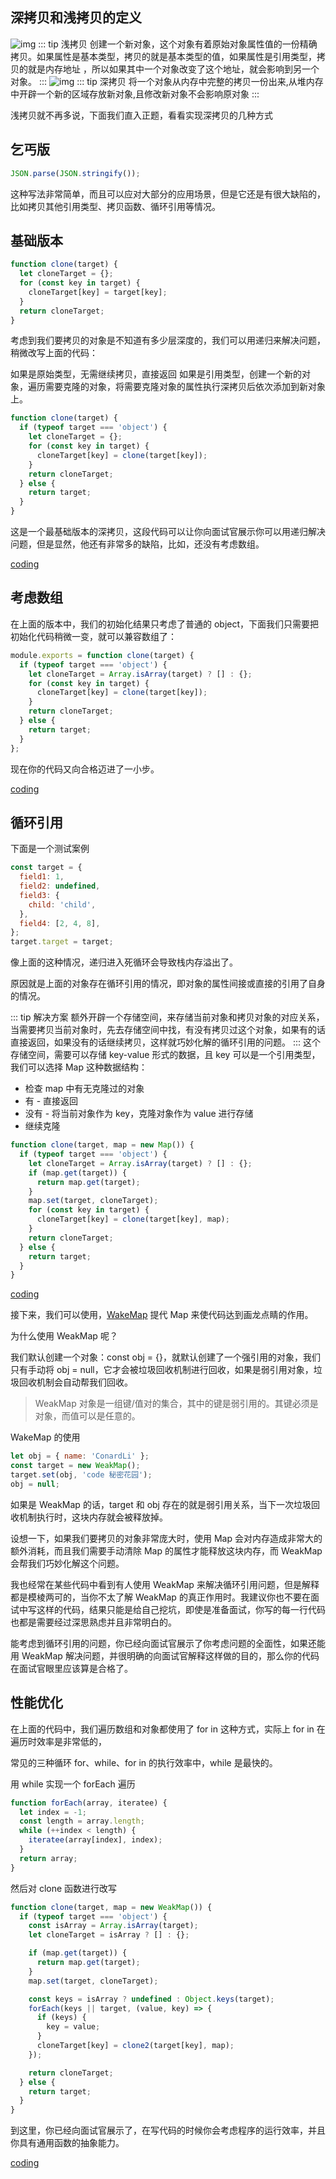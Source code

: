 ## 深拷贝和浅拷贝的定义

![img](/JavaScript/16ce894a1f1b5c32_tplv-t2oaga2asx-watermark.awebp)
::: tip 浅拷贝
创建一个新对象，这个对象有着原始对象属性值的一份精确拷贝。如果属性是基本类型，拷贝的就是基本类型的值，如果属性是引用类型，拷贝的就是内存地址 ，所以如果其中一个对象改变了这个地址，就会影响到另一个对象。
:::
![img](/JavaScript/16ce893a54f6c13d_tplv-t2oaga2asx-watermark.awebp)
::: tip 深拷贝
将一个对象从内存中完整的拷贝一份出来,从堆内存中开辟一个新的区域存放新对象,且修改新对象不会影响原对象
:::

浅拷贝就不再多说，下面我们直入正题，看看实现深拷贝的几种方式

## 乞丐版

```js
JSON.parse(JSON.stringify());
```

这种写法非常简单，而且可以应对大部分的应用场景，但是它还是有很大缺陷的，比如拷贝其他引用类型、拷贝函数、循环引用等情况。

## 基础版本

```js
function clone(target) {
  let cloneTarget = {};
  for (const key in target) {
    cloneTarget[key] = target[key];
  }
  return cloneTarget;
}
```

考虑到我们要拷贝的对象是不知道有多少层深度的，我们可以用递归来解决问题，稍微改写上面的代码：

如果是原始类型，无需继续拷贝，直接返回
如果是引用类型，创建一个新的对象，遍历需要克隆的对象，将需要克隆对象的属性执行深拷贝后依次添加到新对象上。

```js
function clone(target) {
  if (typeof target === 'object') {
    let cloneTarget = {};
    for (const key in target) {
      cloneTarget[key] = clone(target[key]);
    }
    return cloneTarget;
  } else {
    return target;
  }
}
```

这是一个最基础版本的深拷贝，这段代码可以让你向面试官展示你可以用递归解决问题，但是显然，他还有非常多的缺陷，比如，还没有考虑数组。

[coding](https://github.com/amjanney/docs/blob/master/demo/javaScript/deepclone/test1.js)

## 考虑数组

在上面的版本中，我们的初始化结果只考虑了普通的 object，下面我们只需要把初始化代码稍微一变，就可以兼容数组了：

```js
module.exports = function clone(target) {
  if (typeof target === 'object') {
    let cloneTarget = Array.isArray(target) ? [] : {};
    for (const key in target) {
      cloneTarget[key] = clone(target[key]);
    }
    return cloneTarget;
  } else {
    return target;
  }
};
```

现在你的代码又向合格迈进了一小步。

[coding](https://github.com/amjanney/docs/blob/master/demo/javaScript/deepclone/test2.js)

## 循环引用

下面是一个测试案例

```js
const target = {
  field1: 1,
  field2: undefined,
  field3: {
    child: 'child',
  },
  field4: [2, 4, 8],
};
target.target = target;
```

像上面的这种情况，递归进入死循环会导致栈内存溢出了。

原因就是上面的对象存在循环引用的情况，即对象的属性间接或直接的引用了自身的情况。

::: tip 解决方案
额外开辟一个存储空间，来存储当前对象和拷贝对象的对应关系，当需要拷贝当前对象时，先去存储空间中找，有没有拷贝过这个对象，如果有的话直接返回，如果没有的话继续拷贝，这样就巧妙化解的循环引用的问题。
:::
这个存储空间，需要可以存储 key-value 形式的数据，且 key 可以是一个引用类型，我们可以选择 Map 这种数据结构：

- 检查 map 中有无克隆过的对象
- 有 - 直接返回
- 没有 - 将当前对象作为 key，克隆对象作为 value 进行存储
- 继续克隆

```js
function clone(target, map = new Map()) {
  if (typeof target === 'object') {
    let cloneTarget = Array.isArray(target) ? [] : {};
    if (map.get(target)) {
      return map.get(target);
    }
    map.set(target, cloneTarget);
    for (const key in target) {
      cloneTarget[key] = clone(target[key], map);
    }
    return cloneTarget;
  } else {
    return target;
  }
}
```

[coding](https://github.com/amjanney/docs/blob/master/demo/javaScript/deepclone/test3.js)

接下来，我们可以使用，[WakeMap](https://es6.ruanyifeng.com/?search=wakemap&x=0&y=0#docs/set-map#WeakMap) 提代 Map 来使代码达到画龙点睛的作用。

为什么使用 WeakMap 呢？

我们默认创建一个对象：const obj = {}，就默认创建了一个强引用的对象，我们只有手动将 obj = null，它才会被垃圾回收机制进行回收，如果是弱引用对象，垃圾回收机制会自动帮我们回收。

> WeakMap 对象是一组键/值对的集合，其中的键是弱引用的。其键必须是对象，而值可以是任意的。

WakeMap 的使用

```js
let obj = { name: 'ConardLi' };
const target = new WeakMap();
target.set(obj, 'code 秘密花园');
obj = null;
```

如果是 WeakMap 的话，target 和 obj 存在的就是弱引用关系，当下一次垃圾回收机制执行时，这块内存就会被释放掉。

设想一下，如果我们要拷贝的对象非常庞大时，使用 Map 会对内存造成非常大的额外消耗，而且我们需要手动清除 Map 的属性才能释放这块内存，而 WeakMap 会帮我们巧妙化解这个问题。

我也经常在某些代码中看到有人使用 WeakMap 来解决循环引用问题，但是解释都是模棱两可的，当你不太了解 WeakMap 的真正作用时。我建议你也不要在面试中写这样的代码，结果只能是给自己挖坑，即使是准备面试，你写的每一行代码也都是需要经过深思熟虑并且非常明白的。

能考虑到循环引用的问题，你已经向面试官展示了你考虑问题的全面性，如果还能用 WeakMap 解决问题，并很明确的向面试官解释这样做的目的，那么你的代码在面试官眼里应该算是合格了。

## 性能优化

在上面的代码中，我们遍历数组和对象都使用了 for in 这种方式，实际上 for in 在遍历时效率是非常低的，

常见的三种循环 for、while、for in 的执行效率中，while 是最快的。

用 while 实现一个 forEach 遍历

```js
function forEach(array, iteratee) {
  let index = -1;
  const length = array.length;
  while (++index < length) {
    iteratee(array[index], index);
  }
  return array;
}
```

然后对 clone 函数进行改写

```js
function clone(target, map = new WeakMap()) {
  if (typeof target === 'object') {
    const isArray = Array.isArray(target);
    let cloneTarget = isArray ? [] : {};

    if (map.get(target)) {
      return map.get(target);
    }
    map.set(target, cloneTarget);

    const keys = isArray ? undefined : Object.keys(target);
    forEach(keys || target, (value, key) => {
      if (keys) {
        key = value;
      }
      cloneTarget[key] = clone2(target[key], map);
    });

    return cloneTarget;
  } else {
    return target;
  }
}
```

到这里，你已经向面试官展示了，在写代码的时候你会考虑程序的运行效率，并且你具有通用函数的抽象能力。

[coding](https://github.com/amjanney/docs/blob/master/demo/javaScript/deepclone/test4.js)

